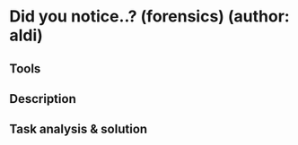 # Did you notice..? (forensics) (author: aldi)

## Tools


## Description


## Task analysis & solution

